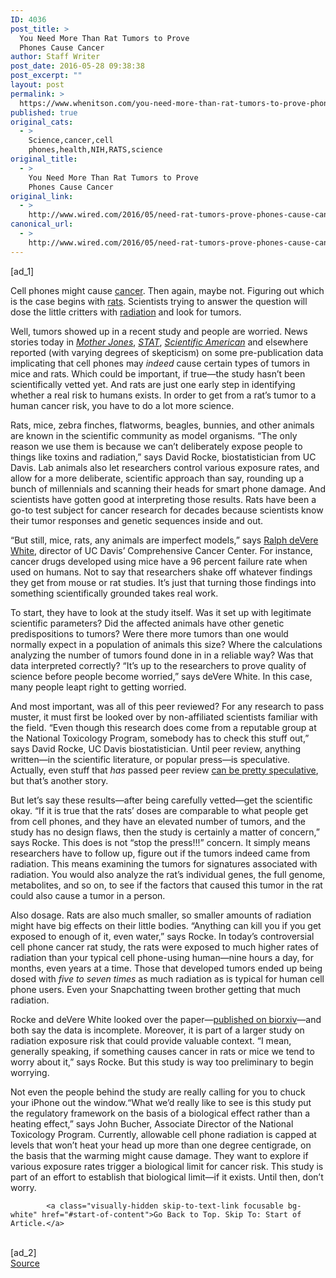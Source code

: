 ```yaml
---
ID: 4036
post_title: >
  You Need More Than Rat Tumors to Prove
  Phones Cause Cancer
author: Staff Writer
post_date: 2016-05-28 09:38:38
post_excerpt: ""
layout: post
permalink: >
  https://www.whenitson.com/you-need-more-than-rat-tumors-to-prove-phones-cause-cancer/
published: true
original_cats:
  - >
    Science,cancer,cell
    phones,health,NIH,RATS,science
original_title:
  - >
    You Need More Than Rat Tumors to Prove
    Phones Cause Cancer
original_link:
  - >
    http://www.wired.com/2016/05/need-rat-tumors-prove-phones-cause-cancer/
canonical_url:
  - >
    http://www.wired.com/2016/05/need-rat-tumors-prove-phones-cause-cancer/
---
```

 [ad_1]
<br><div id=""><p>Cell phones might cause <a href="http://www.wired.com/tag/cancer/" target="_blank">cancer</a>. Then again, maybe not. Figuring out which is the case begins with <a href="http://www.wired.com/tag/rats/" target="_blank">rats</a>. Scientists trying to answer the question will dose the little critters with <a href="http://www.wired.com/tag/radiation/" target="_blank">radiation</a> and look for tumors.</p>
<p>Well, tumors showed up in a recent study and people are worried. News stories today in <a href="http://www.motherjones.com/environment/2016/05/federal-study-links-cell-phone-radiation-cancer"><em>Mother Jones</em></a>, <a href="https://www.statnews.com/2016/05/27/cell-phone-cancer-link/"><em>STAT</em></a>, <em><a href="http://www.scientificamerican.com/article/major-cell-phone-radiation-study-reignites-cancer-questions/" target="_blank">Scientific American</a></em> and elsewhere reported (with varying degrees of skepticism) on some pre-publication data implicating that cell phones may <em>indeed</em> cause certain types of tumors in mice and rats. Which could be important, if true—the study hasn’t been scientifically vetted yet. And rats are just one early step in identifying whether a real risk to humans exists. In order to get from a rat’s tumor to a human cancer risk, you have to do a lot more science.</p>
<p>Rats, mice, zebra finches, flatworms, beagles, bunnies, and other animals are known in the scientific community as model organisms. “The only reason we use them is because we can’t deliberately expose people to things like toxins and radiation,” says David Rocke, biostatistician from UC Davis. Lab animals also let researchers control various exposure rates, and allow for a more deliberate, scientific approach than say, rounding up a bunch of millennials and scanning their heads for smart phone damage. And scientists have gotten good at interpreting those results. Rats have been a go-to test subject for cancer research for decades because scientists know their tumor responses and genetic sequences inside and out.</p>
<p>“But still, mice, rats, any animals are imperfect models,” says <a href="http://www.ucdmc.ucdavis.edu/publish/providerbio/search/265" target="_blank">Ralph deVere White</a>, director of UC Davis’ Comprehensive Cancer Center. For instance, cancer drugs developed using mice have a 96 percent failure rate when used on humans. Not to say that researchers shake off whatever findings they get from mouse or rat studies. It’s just that turning those findings into something scientifically grounded takes real work.</p>
<p>To start, they have to look at the study itself. Was it set up with legitimate scientific parameters? Did the affected animals have other genetic predispositions to tumors? Were there more tumors than one would normally expect in a population of animals this size? Where the calculations analyzing the number of tumors found done in in a reliable way? Was that data interpreted correctly? “It’s up to the researchers to prove quality of science before people become worried,” says deVere White. In this case, many people leapt right to getting worried.</p>
<p>And most important, was all of this peer reviewed? For any research to pass muster, it must first be looked over by non-affiliated scientists familiar with the field. “Even though this research does come from a reputable group at the National Toxicology Program, somebody has to check this stuff out,” says David Rocke, UC Davis biostatistician. Until peer review, anything written—in the scientific literature, or popular press—is speculative. Actually, even stuff that <em>has</em> passed peer review <a href="http://www.michaeleisen.org/blog/?p=694">can be pretty speculative</a>, but that’s another story.</p>
<p>But let’s say these results—after being carefully vetted—get the scientific okay. “If it is true that the rats’ doses are comparable to what people get from cell phones, and they have an elevated number of tumors, and the study has no design flaws, then the study is certainly a matter of concern,” says Rocke. This does is not “stop the press!!!” concern. It simply means researchers have to follow up, figure out if the tumors indeed came from radiation. This means examining the tumors for signatures associated with radiation. You would also analyze the rat’s individual genes, the full genome, metabolites, and so on, to see if the factors that caused this tumor in the rat could also cause a tumor in a person.</p>
<p>Also dosage. Rats are also much smaller, so smaller amounts of radiation might have big effects on their little bodies. “Anything can kill you if you get exposed to enough of it, even water,” says Rocke. In today’s controversial cell phone cancer rat study, the rats were exposed to much higher rates of radiation than your typical cell phone-using human—nine hours a day, for months, even years at a time. Those that developed tumors ended up being dosed with <em>five to seven times</em> as much radiation as is typical for human cell phone users. Even your Snapchatting tween brother getting that much radiation.</p>
<p>Rocke and deVere White looked over the paper—<a href="http://biorxiv.org/content/biorxiv/early/2016/05/26/055699.full.pdf" target="_blank">published on biorxiv</a>—and both say the data is incomplete. Moreover, it is part of a larger study on radiation exposure risk that could provide valuable context. “I mean, generally speaking, if something causes cancer in rats or mice we tend to worry about it,” says Rocke. But this study is way too preliminary to begin worrying.</p>
<p>Not even the people behind the study are really calling for you to chuck your iPhone out the window.“What we’d really like to see is this study put the regulatory framework on the basis of a biological effect rather than a heating effect,” says John Bucher, Associate Director of the National Toxicology Program. Currently, allowable cell phone radiation is capped at levels that won’t heat your head up more than one degree centigrade, on the basis that the warming might cause damage. They want to explore if various exposure rates trigger a biological limit for cancer risk. This study is part of an effort to establish that biological limit—if it exists. Until then, don’t worry.</p>

			<a class="visually-hidden skip-to-text-link focusable bg-white" href="#start-of-content">Go Back to Top. Skip To: Start of Article.</a>

			
</div>
<br>[ad_2]
<br><a href="http://www.wired.com/2016/05/need-rat-tumors-prove-phones-cause-cancer/">Source </a>
